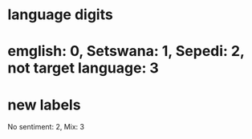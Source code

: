 # language digits
# emglish: 0, Setswana: 1, Sepedi: 2, not target language: 3


# new labels
No sentiment: 2, Mix: 3
